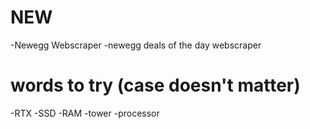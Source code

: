 # NEW
-Newegg Webscraper
-newegg deals of the day webscraper

# words to try (case doesn't matter)
-RTX
-SSD
-RAM
-tower
-processor
